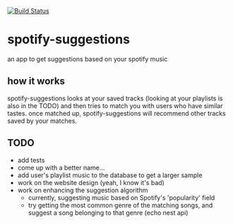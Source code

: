 [![Build Status](https://travis-ci.org/Jakeway/spotify-suggestions.svg?branch=master)](https://travis-ci.org/Jakeway/spotify-suggestions)

# spotify-suggestions
an app to get suggestions based on your spotify music

## how it works
spotify-suggestions looks at your saved tracks (looking at your playlists is also in the TODO) and then tries to match
you with users who have similar tastes. once matched up, spotify-suggestions will recommend other tracks saved by your matches.

## TODO
* add tests
* come up with a better name...
* add user's playlist music to the database to get a larger sample
* work on the website design (yeah, I know it's bad)
* work on enhancing the suggestion algorithm
  * currently, suggesting music based on Spotify's 'popularity' field
  * try getting the most common genre of the matching songs, and suggest a song belonging to that genre (echo nest api)

